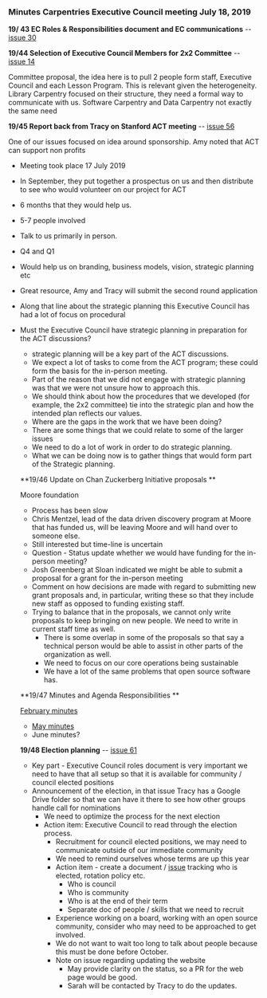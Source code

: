 ### Minutes Carpentries Executive Council meeting July 18, 2019 

**19/ 43 EC Roles & Responsibilities document and EC communications** -- [issue 30](https://github.com/carpentries-ec/conversations_ec_ed/issues/30) 

**19/44 Selection of Executive Council Members for 2x2 Committee** -- [issue 14](https://github.com/carpentries/executive-council-info/issues/14) 

Committee proposal, the idea here is to pull 2 people form staff, Executive Council and each Lesson Program. This is relevant given the heterogeneity. Library Carpentry focused on their structure, they need a formal way to communicate with us. Software Carpentry and Data Carpentry not exactly the same need

**19/45 Report back from Tracy on Stanford ACT meeting** -- [issue 56](https://github.com/carpentries-ec/conversations_ec_ed/issues/56) 

One of our issues focused on idea around sponsorship. Amy noted that ACT can support non profits

- Meeting took place 17 July 2019

- In September, they put together a prospectus on us and then distribute to see who would volunteer on our project for ACT

- 6 months that they would help us.

- 5-7 people involved

- Talk to us primarily in person.

- Q4 and Q1

- Would help us on branding, business models, vision, strategic planning etc

- Great resource, Amy and Tracy will submit the second round application

- Along that line about the strategic planning this Executive Council has had a lot of focus on procedural

- Must the Executive Council have strategic planning in preparation for the ACT discussions?

  - strategic planning will be a key part of the ACT discussions.
  - We expect a lot of tasks to come from the ACT program; these could form the basis for the in-person meeting.
  - Part of the reason that we did not engage with strategic planning was that we were not unsure how to approach this.
  - We should think about how the procedures that we developed (for example, the 2x2 committee) tie into the strategic plan and how the intended plan reflects our values.
  - Where are the gaps in the work that we have been doing?
  - There are some things that we could relate to some of the larger issues
  - We need to do a lot of work in order to do strategic planning.
  - What we can be doing now is to gather things that would form part of the Strategic planning.

  **19/46 Update on Chan Zuckerberg Initiative proposals **

  Moore foundation

  - Process has been slow
  - Chris Mentzel, lead of the data driven discovery program at Moore that has funded us, will be leaving Moore and will hand over to someone else.
  - Still interested but time-line is uncertain
  - Question - Status update whether we would have funding for the in-person meeting?
  - Josh Greenberg at Sloan indicated we might be able to submit a proposal for a grant for the in-person meeting
  - Comment on how decisions are made with regard to submitting new grant proposals and, in particular, writing these so that they include new staff as opposed to funding existing staff.
  - Trying to balance that in the proposals, we cannot only write proposals to keep bringing on new people. We need to write in current staff time as well.
    - There is some overlap in some of the proposals so that say a technical person would be able to assist in other parts of the organization as well.
    - We need to focus on our core operations being sustainable
    - We have a lot of the same problems that open source software has.

  **19/47 Minutes and Agenda Responsibilities **

  [February minutes](https://github.com/carpentries/executive-council/issues/44)

  - [May minutes](https://github.com/carpentries/executive-council/issues/45)
  - June minutes?

  **19/48 Election planning** -- [issue 61](https://github.com/carpentries-ec/conversations_ec_ed/issues/61) 

  - Key part - Executive Council roles document is very important we need to have that all setup so that it is available for community / council elected positions
  - Announcement of the election, in that issue Tracy has a Google Drive folder so that we can have it there to see how other groups handle call for nominations
    - We need to optimize the process for the next election
    - Action item: Executive Council  to read through the election process.
      - Recruitment for council elected positions, we may need to communicate outside of our immediate community
      - We need to remind ourselves whose terms are up this year
      - Action item - create a document  / [issue](https://github.com/carpentries-ec/conversations_ec_ed/issues/68) tracking who is elected, rotation policy etc.
        - Who is council
        - Who is community
        - Who is at the end of their term
        - Separate doc of people / skills that we need to recruit
      - Experience working on a board, working with an open source community, consider who may need to be approached to get involved. 
      - We do not want to wait too long to talk about people because this must be done before October.
      - Note on issue regarding updating the website
        - May provide clarity on the status, so a PR for the web page would be good.
        - Sarah will be contacted by Tracy to do the updates.

  
